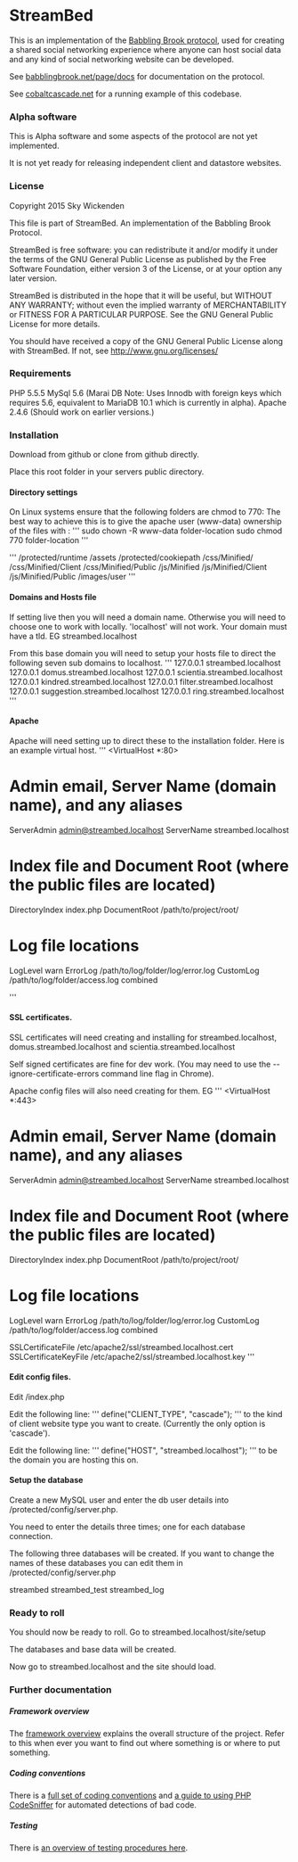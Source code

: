 # StreamBed

This is an implementation of the [Babbling Brook protocol](http://babblingbrook.net), used for creating a shared social networking experience where anyone can host social data and any kind of social networking website can be developed.

See [babblingbrook.net/page/docs](http://babblingbrook.net/page/docs) for documentation on the protocol.

See [cobaltcascade.net](http://cobaltcascade.net) for a running example of this codebase.

### Alpha software

This is Alpha software and some aspects of the protocol are not yet implemented.

It is not yet ready for releasing independent client and datastore websites.

### License

Copyright 2015 Sky Wickenden

This file is part of StreamBed.
An implementation of the Babbling Brook Protocol.

StreamBed is free software: you can redistribute it and/or modify
it under the terms of the GNU General Public License as published by
the Free Software Foundation, either version 3 of the License, or
at your option any later version.

StreamBed is distributed in the hope that it will be useful,
but WITHOUT ANY WARRANTY; without even the implied warranty of
MERCHANTABILITY or FITNESS FOR A PARTICULAR PURPOSE.  See the
GNU General Public License for more details.

You should have received a copy of the GNU General Public License
along with StreamBed.  If not, see <http://www.gnu.org/licenses/>


### Requirements

PHP 5.5.5
MySql 5.6
(Marai DB Note: Uses Innodb with foreign keys which requires 5.6, equivalent to MariaDB 10.1 which is currently in alpha).
Apache 2.4.6 (Should work on earlier versions.)


### Installation

Download from github or clone from github directly.

Place this root folder in your servers public directory.

#### Directory settings

On Linux systems ensure that the following folders are chmod to 770:
The best way to achieve this is to give the apache user (www-data) ownership of the files with :
'''
sudo chown -R www-data folder-location
sudo chmod 770 folder-location
'''

'''
/protected/runtime
/assets
/protected/cookiepath
/css/Minified/
/css/Minified/Client
/css/Minified/Public
/js/Minified
/js/Minified/Client
/js/Minified/Public
/images/user
'''

#### Domains and Hosts file

If setting live then you will need a domain name. Otherwise you will need to choose one to work with locally.
'localhost' will not work. Your domain must have a tld. EG streambed.localhost

From this base domain you will need to setup your hosts file to direct the following seven sub domains to localhost.
'''
127.0.0.1       streambed.localhost
127.0.0.1       domus.streambed.localhost
127.0.0.1       scientia.streambed.localhost
127.0.0.1       kindred.streambed.localhost
127.0.0.1       filter.streambed.localhost
127.0.0.1       suggestion.streambed.localhost
127.0.0.1       ring.streambed.localhost
'''

#### Apache

Apache will need setting up to direct these to the installation folder.
Here is an example virtual host.
'''
<VirtualHost *:80>
  # Admin email, Server Name (domain name), and any aliases
  ServerAdmin admin@streambed.localhost
  ServerName  streambed.localhost

  # Index file and Document Root (where the public files are located)
  DirectoryIndex index.php
  DocumentRoot /path/to/project/root/

  # Log file locations
  LogLevel warn
  ErrorLog  /path/to/log/folder/log/error.log
  CustomLog /path/to/log/folder/access.log combined
</VirtualHost>

'''

#### SSL certificates.

SSL certificates will need creating and installing for streambed.localhost, domus.streambed.localhost and scientia.streambed.localhost

Self signed certificates are fine for dev work. (You may need to use the --ignore-certificate-errors command line flag in Chrome).

Apache config files will also need creating for them. EG
'''
<VirtualHost *:443>
  # Admin email, Server Name (domain name), and any aliases
  ServerAdmin admin@streambed.localhost
  ServerName  streambed.localhost

  # Index file and Document Root (where the public files are located)
  DirectoryIndex index.php
  DocumentRoot /path/to/project/root/

  # Log file locations
  LogLevel warn
  ErrorLog  /path/to/log/folder/log/error.log
  CustomLog /path/to/log/folder/access.log combined

  SSLCertificateFile /etc/apache2/ssl/streambed.localhost.cert
  SSLCertificateKeyFile /etc/apache2/ssl/streambed.localhost.key
</VirtualHost>
'''

#### Edit config files.

Edit /index.php

Edit the following line:
'''
define("CLIENT_TYPE", "cascade");
'''
to the kind of client website type you want to create.
(Currently the only option is 'cascade').

Edit the following line:
'''
define("HOST", "streambed.localhost");
'''
to be the domain you are hosting this on.


#### Setup the database

Create a new MySQL user and enter the db user details into /protected/config/server.php.

You need to enter the details three times; one for each database connection.

The following three databases will be created. If you want to change the names of these databases you can edit them in
/protected/config/server.php

streambed
streambed_test
streambed_log

### Ready to roll

You should now be ready to roll. Go to streambed.localhost/site/setup

The databases and base data will be created.

Now go to streambed.localhost and the site should load.


### Further documentation

##### Framework overview

The [framework overview](/protected/documentation/FrameworkOverview.md) explains the overall structure of the
project. Refer to this when ever you want to find out where something is or where to put something.

##### Coding conventions

There is a [full set of coding conventions](/protected/documentation/coding_conventions) and [a guide to using PHP CodeSniffer](/protected/documentation/CodeSniffer.md) for automated detections of bad code.

##### Testing

There is [an overview of testing procedures here](/protected/documentation/Testing).
